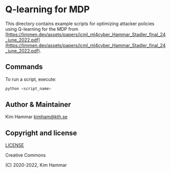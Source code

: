 # Q-learning for MDP

This directory contains example scripts for optimizing attacker policies using Q-learning for the MDP from [https://limmen.dev/assets/papers/icml_ml4cyber_Hammar_Stadler_final_24_june_2022.pdf](https://limmen.dev/assets/papers/icml_ml4cyber_Hammar_Stadler_final_24_june_2022.pdf).

## Commands

To run a script, execute:
```bash
python <script_name>
```

## Author & Maintainer

Kim Hammar <kimham@kth.se>

## Copyright and license

[LICENSE](../../../../LICENSE.md)

Creative Commons

(C) 2020-2022, Kim Hammar